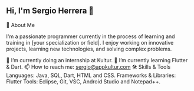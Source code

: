 ## Hi, I'm Sergio Herrera 👋
🚀 About Me

I'm a passionate programmer currently in the process of learning and training in [your specialization or field]. I enjoy working on innovative projects, learning new technologies, and solving complex problems.

💼 I’m currently doing an internship at Kultur.
🌱 I’m currently learning Flutter & Dart.
📫 How to reach me: sergio@appkultur.com
🛠️ Skills & Tools
Languages: Java, SQL, Dart, HTML and CSS.
Frameworks & Libraries: Flutter
Tools: Eclipse, Git, VSC, Android Studio and Notepad++.
